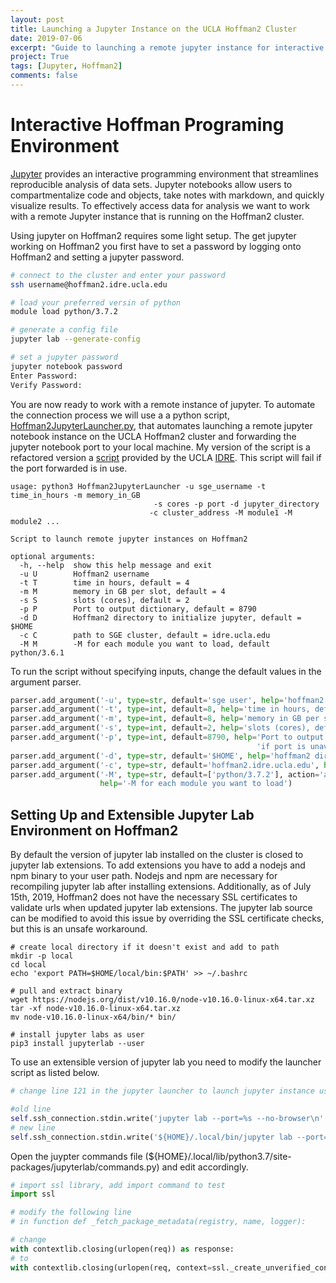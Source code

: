 ```yaml
---
layout: post
title: Launching a Jupyter Instance on the UCLA Hoffman2 Cluster
date: 2019-07-06
excerpt: "Guide to launching a remote jupyter instance for interactive data analysis"
project: True
tags: [Jupyter, Hoffman2]
comments: false
---
```


# Interactive Hoffman Programing Environment

[Jupyter](http://jupyter.org/) provides an interactive programming environment that streamlines reproducible analysis of data sets.
Jupyter notebooks allow users to compartmentalize code and objects, take notes with markdown, and quickly visualize results.
To effectively access data for analysis we want to work with a remote Jupyter instance that is running on the Hoffman2 cluster.

Using jupyter on Hoffman2 requires some light setup. The get jupyter working on Hoffman2 you first have to set a password 
by logging onto Hoffman2 and setting a jupyter password.

```bash
# connect to the cluster and enter your password
ssh username@hoffman2.idre.ucla.edu

# load your preferred versin of python
module load python/3.7.2

# generate a config file
jupyter lab --generate-config

# set a jupyter password
jupyter notebook password
Enter Password:
Verify Password:
```

You are now ready to work with a remote instance of jupyter. To automate the connection process we will use a a python script, [Hoffman2JupyterLauncher.py](https://github.com/NuttyLogic/Hoffman2JupyterLauncher), that
automates launching a remote jupyter notebook instance on the UCLA Hoffman2 cluster and forwarding the jupyter notebook port to your local machine.
My version of the script is a refactored version a [script](https://gitlab.idre.ucla.edu/dauria/jupyter-notebook)
provided by the UCLA [IDRE](https://idre.ucla.edu/). This script will fail if the port forwarded is in use.

```shell
usage: python3 Hoffman2JupyterLauncher -u sge_username -t time_in_hours -m memory_in_GB
                                -s cores -p port -d jupyter_directory
                               -c cluster_address -M module1 -M module2 ...

Script to launch remote jupyter instances on Hoffman2

optional arguments:
  -h, --help  show this help message and exit
  -u U        Hoffman2 username
  -t T        time in hours, default = 4
  -m M        memory in GB per slot, default = 4
  -s S        slots (cores), default = 2
  -p P        Port to output dictionary, default = 8790
  -d D        Hoffman2 directory to initialize jupyter, default = $HOME
  -c C        path to SGE cluster, default = idre.ucla.edu
  -M M        -M for each module you want to load, default python/3.6.1

```

To run the script without specifying inputs, change the default values in the argument parser.

```python
parser.add_argument('-u', type=str, default='sge user', help='hoffman2 username')
parser.add_argument('-t', type=int, default=8, help='time in hours, default = 4 ')
parser.add_argument('-m', type=int, default=8, help='memory in GB per slot, default = 4')
parser.add_argument('-s', type=int, default=2, help='slots (cores), default = 2 ')
parser.add_argument('-p', type=int, default=8790, help='Port to output dictionary, default = 8790, '
                                                       'if port is unavailable script will fail')
parser.add_argument('-d', type=str, default='$HOME', help='hoffman2 directory to initialize jupyter ')
parser.add_argument('-c', type=str, default='hoffman2.idre.ucla.edu', help='path to SGE cluster')
parser.add_argument('-M', type=str, default=['python/3.7.2'], action='append',
                    help='-M for each module you want to load')
```

## Setting Up and Extensible Jupyter Lab Environment on Hoffman2

By default the version of jupyter lab installed on the cluster is closed to jupyter lab extensions. To add extensions you 
have to add a nodejs and npm binary to your user path. Nodejs and npm are necessary for recompiling jupyter lab after 
installing extensions. Additionally, as of July 15th, 2019, Hoffman2 does not have the necessary SSL certificates to validate 
urls when updated jupyter lab extensions. The jupyter lab source can be modified to avoid this issue by overriding the SSL certificate 
checks, but this is an unsafe workaround.

```shell
# create local directory if it doesn't exist and add to path
mkdir -p local
cd local
echo 'export PATH=$HOME/local/bin:$PATH' >> ~/.bashrc

# pull and extract binary
wget https://nodejs.org/dist/v10.16.0/node-v10.16.0-linux-x64.tar.xz
tar -xf node-v10.16.0-linux-x64.tar.xz
mv node-v10.16.0-linux-x64/bin/* bin/

# install jupyter labs as user
pip3 install jupyterlab --user
```

To use an extensible version of jupyter lab you need to modify the launcher script as listed below.

```python
# change line 121 in the jupyter launcher to launch jupyter instance using local install

#old line
self.ssh_connection.stdin.write('jupyter lab --port=%s --no-browser\n' % self.port)
# new line
self.ssh_connection.stdin.write('${HOME}/.local/bin/jupyter lab --port=%s --no-browser\n' % self.port)
```

Open the juypter commands file (${HOME}/.local/lib/python3.7/site-packages/jupyterlab/commands.py) and edit accordingly.

```python
# import ssl library, add import command to test
import ssl

# modify the following line 
# in function def _fetch_package_metadata(registry, name, logger):

# change
with contextlib.closing(urlopen(req)) as response:
# to
with contextlib.closing(urlopen(req, context=ssl._create_unverified_context())) as response:
```
